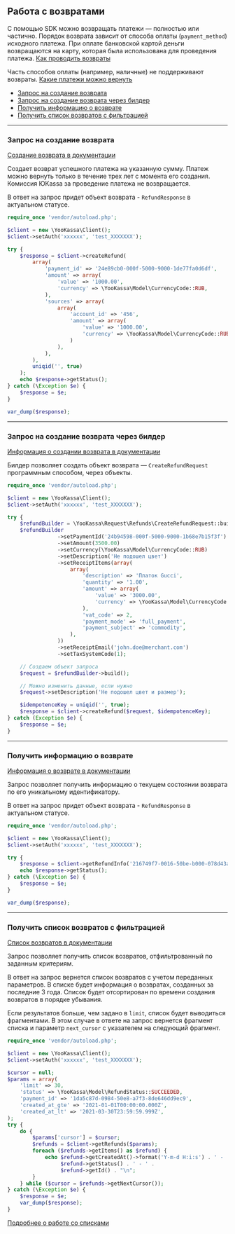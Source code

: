## Работа с возвратами

С помощью SDK можно возвращать платежи — полностью или частично. Порядок возврата зависит от способа оплаты 
(`payment_method`) исходного платежа. При оплате банковской картой деньги возвращаются на карту, 
которая была использована для проведения платежа. [Как проводить возвраты](https://yookassa.ru/developers/payments/refunds) 

Часть способов оплаты (например, наличные) не поддерживают возвраты. [Какие платежи можно вернуть](https://yookassa.ru/developers/payment-methods/overview#all)

* [Запрос на создание возврата](#Запрос-на-создание-возврата)
* [Запрос на создание возврата через билдер](#Запрос-на-создание-возврата-через-билдер)
* [Получить информацию о возврате](#Получить-информацию-о-возврате)
* [Получить список возвратов с фильтрацией](#Получить-список-возвратов-с-фильтрацией)

---

### Запрос на создание возврата <a name="Запрос-на-создание-возврата"></a>

[Создание возврата в документации](https://yookassa.ru/developers/api?lang=php#create_refund)

Создает возврат успешного платежа на указанную сумму. Платеж можно вернуть только в течение трех лет с момента его создания. 
Комиссия ЮKassa за проведение платежа не возвращается.

В ответ на запрос придет объект возврата - `RefundResponse` в актуальном статусе.

```php
require_once 'vendor/autoload.php';

$client = new \YooKassa\Client();
$client->setAuth('xxxxxx', 'test_XXXXXXX');

try {
    $response = $client->createRefund(
        array(
            'payment_id' => '24e89cb0-000f-5000-9000-1de77fa0d6df',
            'amount' => array(
                'value' => '1000.00',
                'currency' => \YooKassa\Model\CurrencyCode::RUB,
            ),
            'sources' => array(
                array(
                    'account_id' => '456',
                    'amount' => array(
                        'value' => '1000.00',
                        'currency' => \YooKassa\Model\CurrencyCode::RUB,
                    )
                ),
            ),
        ),
        uniqid('', true)
    );
    echo $response->getStatus();
} catch (\Exception $e) {
    $response = $e;
}

var_dump($response);
```

---

### Запрос на создание возврата через билдер <a name="Запрос-на-создание-возврата-через-билдер"></a>

[Информация о создании возврата в документации](https://yookassa.ru/developers/api?lang=php#create_refund)

Билдер позволяет создать объект возврата — `CreateRefundRequest` программным способом, через объекты.

```php
require_once 'vendor/autoload.php';

$client = new \YooKassa\Client();
$client->setAuth('xxxxxx', 'test_XXXXXXX');

try {
    $refundBuilder = \YooKassa\Request\Refunds\CreateRefundRequest::builder();
    $refundBuilder
                ->setPaymentId('24b94598-000f-5000-9000-1b68e7b15f3f')
                ->setAmount(3500.00)
                ->setCurrency(\YooKassa\Model\CurrencyCode::RUB)
                ->setDescription('Не подошел цвет')
                ->setReceiptItems(array(
                    array(
                        'description' => 'Платок Gucci',
                        'quantity' => '1.00',
                        'amount' => array(
                            'value' => '3000.00',
                            'currency' => \YooKassa\Model\CurrencyCode::RUB,
                        ),
                        'vat_code' => 2,
                        'payment_mode' => 'full_payment',
                        'payment_subject' => 'commodity',
                    ),
                ))
                ->setReceiptEmail('john.doe@merchant.com')
                ->setTaxSystemCode(1);

    // Создаем объект запроса
    $request = $refundBuilder->build();

    // Можно изменить данные, если нужно
    $request->setDescription('Не подошел цвет и размер');

    $idempotenceKey = uniqid('', true);
    $response = $client->createRefund($request, $idempotenceKey);
} catch (Exception $e) {
    $response = $e;
}
```

---

### Получить информацию о возврате <a name="Получить-информацию-о-возврате"></a>

[Информация о возврате в документации](https://yookassa.ru/developers/api?lang=php#get_refund)

Запрос позволяет получить информацию о текущем состоянии возврата по его уникальному идентификатору.

В ответ на запрос придет объект возврата - `RefundResponse` в актуальном статусе.

```php
require_once 'vendor/autoload.php';

$client = new \YooKassa\Client();
$client->setAuth('xxxxxx', 'test_XXXXXXX');

try {
    $response = $client->getRefundInfo('216749f7-0016-50be-b000-078d43a63ae4');
    echo $response->getStatus();
} catch (\Exception $e) {
    $response = $e;
}

var_dump($response);
```

---

### Получить список возвратов с фильтрацией <a name="Получить-список-возвратов-с-фильтрацией"></a>

[Список возвратов в документации](https://yookassa.ru/developers/api?lang=php#get_refunds_list)

Запрос позволяет получить список возвратов, отфильтрованный по заданным критериям.

В ответ на запрос вернется список возвратов с учетом переданных параметров. В списке будет информация о возвратах, 
созданных за последние 3 года. Список будет отсортирован по времени создания возвратов в порядке убывания.

Если результатов больше, чем задано в `limit`, список будет выводиться фрагментами. В этом случае в ответе на запрос 
вернется фрагмент списка и параметр `next_cursor` с указателем на следующий фрагмент.

```php
require_once 'vendor/autoload.php';

$client = new \YooKassa\Client();
$client->setAuth('xxxxxx', 'test_XXXXXXX');

$cursor = null;
$params = array(
    'limit' => 30,
    'status' => \YooKassa\Model\RefundStatus::SUCCEEDED,
    'payment_id' => '1da5c87d-0984-50e8-a7f3-8de646dd9ec9',
    'created_at_gte' => '2021-01-01T00:00:00.000Z',
    'created_at_lt' => '2021-03-30T23:59:59.999Z',
);
try {
    do {
        $params['cursor'] = $cursor;
        $refunds = $client->getRefunds($params);
        foreach ($refunds->getItems() as $refund) {
            echo $refund->getCreatedAt()->format('Y-m-d H:i:s') . ' - ' .
                 $refund->getStatus() . ' - ' .
                 $refund->getId() . "\n";
        }
    } while ($cursor = $refunds->getNextCursor());
} catch (\Exception $e) {
    $response = $e;
    var_dump($response);
}
```
[Подробнее о работе со списками](https://yookassa.ru/developers/using-api/lists)

